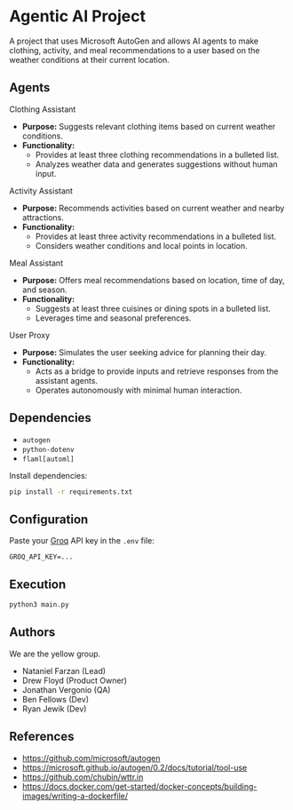 # Agentic AI Project

A project that uses Microsoft AutoGen and allows AI agents to make clothing, activity, and meal recommendations to a user based on the weather conditions at their current location.

## Agents

Clothing Assistant
- **Purpose:** Suggests relevant clothing items based on current weather conditions.
- **Functionality:**
  - Provides at least three clothing recommendations in a bulleted list.
  - Analyzes weather data and generates suggestions without human input.

Activity Assistant
- **Purpose:** Recommends activities based on current weather and nearby attractions.
- **Functionality:**
  - Provides at least three activity recommendations in a bulleted list.
  - Considers weather conditions and local points in location.

Meal Assistant
- **Purpose:** Offers meal recommendations based on location, time of day, and season.
- **Functionality:**
  - Suggests at least three cuisines or dining spots in a bulleted list.
  - Leverages time and seasonal preferences.

User Proxy
- **Purpose:** Simulates the user seeking advice for planning their day.
- **Functionality:**
  - Acts as a bridge to provide inputs and retrieve responses from the assistant agents.
  - Operates autonomously with minimal human interaction.

## Dependencies

- `autogen`
- `python-dotenv`
- `flaml[automl]`

Install dependencies:

```sh
pip install -r requirements.txt
```

## Configuration

Paste your [Groq](https://groq.com/) API key in the `.env` file:

```
GROQ_API_KEY=...
```

## Execution

```sh
python3 main.py
```

## Authors

We are the yellow group.

- Nataniel Farzan (Lead)
- Drew Floyd (Product Owner)
- Jonathan Vergonio (QA)
- Ben Fellows (Dev)
- Ryan Jewik (Dev)

## References

- https://github.com/microsoft/autogen
- https://microsoft.github.io/autogen/0.2/docs/tutorial/tool-use
- https://github.com/chubin/wttr.in
- https://docs.docker.com/get-started/docker-concepts/building-images/writing-a-dockerfile/
